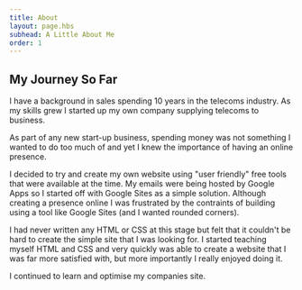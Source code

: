 ```yaml
---
title: About
layout: page.hbs
subhead: A Little About Me
order: 1
---
```


## My Journey So Far

I have a background in sales spending 10 years in the telecoms industry. As my
skills grew I started up my own company supplying telecoms to business.

As part of any new start-up business, spending money was not something I wanted to do too much
of and yet I knew the importance of having an online presence.

I decided to try and create my own website using "user friendly" free tools that were available
at the time. My emails were being hosted by Google Apps so I started off with Google Sites as a
simple solution. Although creating a presence online I was frustrated by the contraints
of building using a tool like Google Sites (and I wanted rounded corners).

I had never written any HTML or CSS at this stage but felt that it couldn't be
hard to create the simple site that I was looking for. I started teaching myself
HTML and CSS and very quickly was able to create a website that I was far more
satisfied with, but more importantly I really enjoyed doing it.

I continued to learn and optimise my companies site.   
